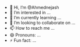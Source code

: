 - 👋 Hi, I’m @Ahmednejash
- 👀 I’m interested in ...
- 🌱 I’m currently learning ...
- 💞️ I’m looking to collaborate on ...
- 📫 How to reach me ...
- 😄 Pronouns: ...
- ⚡ Fun fact: ...

<!---
Ahmednejash/Ahmednejash is a ✨ special ✨ repository because its `README.md` (this file) appears on your GitHub profile.
You can click the Preview link to take a look at your changes.
--->
